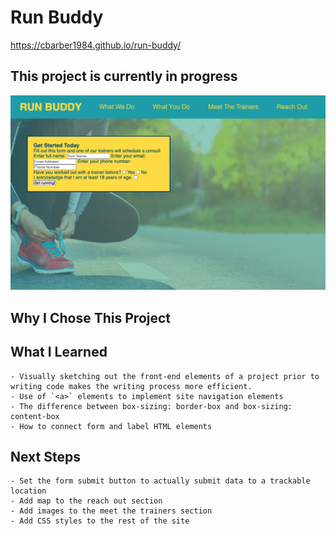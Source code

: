 # Run Buddy

https://cbarber1984.github.io/run-buddy/

## This project is currently in progress
![Screenshot](./assets/run_buddy_screenshot.png) 

## Why I Chose This Project

## What I Learned
    - Visually sketching out the front-end elements of a project prior to writing code makes the writing process more efficient.
    - Use of `<a>` elements to implement site navigation elements
    - The difference between box-sizing: border-box and box-sizing: content-box
    - How to connect form and label HTML elements

## Next Steps
    - Set the form submit button to actually submit data to a trackable location
    - Add map to the reach out section
    - Add images to the meet the trainers section
    - Add CSS styles to the rest of the site

